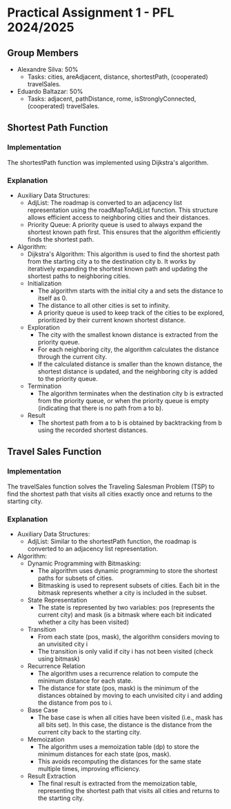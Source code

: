 # Practical Assignment 1 - PFL 2024/2025

## Group Members
- Alexandre Silva: 50%
    - Tasks: cities, areAdjacent, distance, shortestPath, (cooperated) travelSales.
- Eduardo Baltazar: 50%
    - Tasks: adjacent, pathDistance, rome, isStronglyConnected, (cooperated) travelSales.
## Shortest Path Function
### Implementation
The shortestPath function was implemented using Dijkstra's algorithm.

### Explanation
- Auxiliary Data Structures:
    - AdjList: The roadmap is converted to an adjacency list representation using the roadMapToAdjList function. This structure allows efficient access to neighboring cities and their distances.
    - Priority Queue: A priority queue is used to always expand the shortest known path first. This ensures that the algorithm efficiently finds the shortest path.
- Algorithm:
    - Dijkstra's Algorithm: This algorithm is used to find the shortest path from the starting city a to the destination city b. It works by iteratively expanding the shortest known path and updating the shortest paths to neighboring cities.
    - Initialization
      - The algorithm starts with the initial city a and sets the distance to itself as 0.
      - The distance to all other cities is set to infinity.
      - A priority queue is used to keep track of the cities to be explored, prioritized by their current known shortest distance.
    - Exploration
      - The city with the smallest known distance is extracted from the priority queue.
      - For each neighboring city, the algorithm calculates the distance through the current city.
      - If the calculated distance is smaller than the known distance, the shortest distance is updated, and the neighboring city is added to the priority queue.
    - Termination
      - The algorithm terminates when the destination city b is extracted from the priority queue, or when the priority queue is empty (indicating that there is no path from a to b).
    - Result
      - The shortest path from a to b is obtained by backtracking from b using the recorded shortest distances.


## Travel Sales Function
### Implementation
The travelSales function solves the Traveling Salesman Problem (TSP) to find the shortest path that visits all cities exactly once and returns to the starting city.

### Explanation
- Auxiliary Data Structures:
    - AdjList: Similar to the shortestPath function, the roadmap is converted to an adjacency list representation.
- Algorithm:
  - Dynamic Programming with Bitmasking:
    - The algorithm uses dynamic programming to store the shortest paths for subsets of cities.
    - Bitmasking is used to represent subsets of cities. Each bit in the bitmask represents whether a city is included in the subset.
  - State Representation
    - The state is represented by two variables: pos (represents the current city) and mask (is a bitmask where each bit indicated whether a city has been visited)
  - Transition
    - From each state (pos, mask), the algorithm considers moving to an unvisited city i
    - The transition is only valid if city i has not been visited (check using bitmask)
  - Recurrence Relation
    - The algorithm uses a recurrence relation to compute the minimum distance for each state.
    - The distance for state (pos, mask) is the minimum of the distances obtained by moving to each unvisited city i and adding the distance from pos to i.
  - Base Case
    - The base case is when all cities have been visited (i.e., mask has all bits set). In this case, the distance is the distance from the current city back to the starting city.
  - Memoization
    - The algorithm uses a memoization table (dp) to store the minimum distances for each state (pos, mask).
    - This avoids recomputing the distances for the same state multiple times, improving efficiency.
  - Result Extraction
    - The final result is extracted from the memoization table, representing the shortest path that visits all cities and returns to the starting city.
